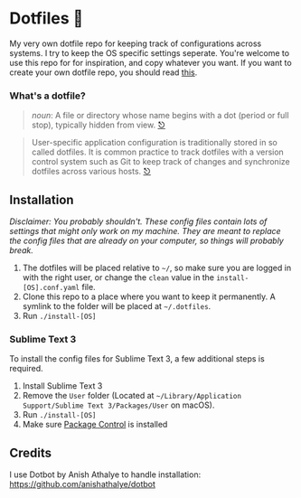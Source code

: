 # Dotfiles 🎉

My very own dotfile repo for keeping track of configurations across systems. I try to keep the OS specific settings seperate. You're welcome to use this repo for for inspiration, and copy whatever you want. If you want to create your own dotfile repo, you should read [this](https://www.anishathalye.com/2014/08/03/managing-your-dotfiles/).

### What's a dotfile?

> _noun_: A file or directory whose name begins with a dot (period or full stop), typically hidden from view. [⎋](https://www.wordnik.com/words/dotfile)

> User-specific application configuration is traditionally stored in so called dotfiles. It is common practice to track dotfiles with a version control system such as Git to keep track of changes and synchronize dotfiles across various hosts. [⎋](https://wiki.archlinux.org/index.php/Dotfiles)

## Installation
_Disclaimer: You probably shouldn't. These config files contain lots of settings that might only work on my machine. They are meant to replace the config files that are already on your computer, so things will probably break._

1. The dotfiles will be placed relative to `~/`, so make sure you are logged in with the right user, or change the `clean` value in the `install-[OS].conf.yaml` file.
2. Clone this repo to a place where you want to keep it permanently. A symlink to the folder will be placed at `~/.dotfiles`.
3. Run `./install-[OS]`

### Sublime Text 3
To install the config files for Sublime Text 3, a few additional steps is required.

1. Install Sublime Text 3
2. Remove the `User` folder (Located at `~/Library/Application Support/Sublime Text 3/Packages/User` on macOS).
3. Run `./install-[OS]`
4. Make sure [Package Control](https://packagecontrol.io) is installed 

## Credits
I use Dotbot by Anish Athalye to handle installation: 
https://github.com/anishathalye/dotbot
